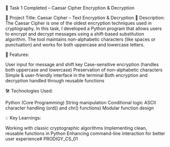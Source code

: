 🔐 Task 1 Completed – Caesar Cipher Encryption & Decryption

📌 Project Title: Caesar Cipher – Text Encryption & Decryption 🧠 Description: The Caesar Cipher is one of the oldest encryption techniques used in cryptography. In this task, I developed a Python program that allows users to encrypt and decrypt messages using a shift-based substitution algorithm. The tool maintains non-alphabetic characters (like spaces or punctuation) and works for both uppercase and lowercase letters.

🔧 Features:

User input for message and shift key
Case-sensitive encryption (handles both uppercase and lowercase)
Preservation of non-alphabetic characters
Simple & user-friendly interface in the terminal
Both encryption and decryption handled through reusable functions

🛠️ Technologies Used:

Python (Core Programming)
String manipulation
Conditional logic
ASCII character handling (ord() and chr() functions)
Modular function design

💡 Key Learnings:

Working with classic cryptographic algorithms
Implementing clean, reusable functions in Python
Enhancing command-line interaction for better user experience# PRODIGY_CS_01
